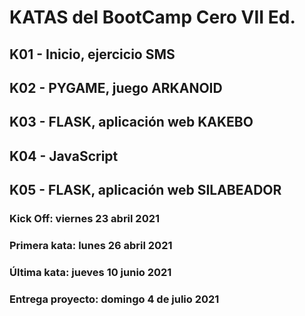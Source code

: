 # KATAS del BootCamp Cero VII Ed.

## K01 - Inicio, ejercicio SMS
## K02 - PYGAME, juego ARKANOID
## K03 - FLASK, aplicación web KAKEBO
## K04 - JavaScript
## K05 - FLASK, aplicación web SILABEADOR


### Kick Off:         viernes 23 abril 2021
### Primera kata:     lunes 26 abril 2021
### Última kata:      jueves 10 junio 2021
### Entrega proyecto: domingo 4 de julio 2021